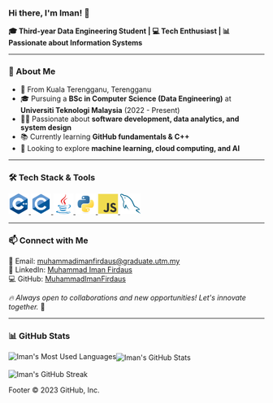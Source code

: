 ### Hi there, I'm Iman! 👋

**🎓 Third-year Data Engineering Student | 💻 Tech Enthusiast | 📊 Passionate about Information Systems**

---

### 🚀 About Me

- 📍 From Kuala Terengganu, Terengganu
- 🎓 Pursuing a **BSc in Computer Science (Data Engineering)** at **Universiti Teknologi Malaysia** (2022 - Present)
- 👨‍💻 Passionate about **software development, data analytics, and system design**
- 📚 Currently learning **GitHub fundamentals & C++**
- 🎯 Looking to explore **machine learning, cloud computing, and AI**

---

### 🛠️ Tech Stack & Tools

<p align="left">
  <a href="https://www.w3schools.com/cpp/" target="_blank" rel="noreferrer">
    <img src="https://raw.githubusercontent.com/devicons/devicon/master/icons/cplusplus/cplusplus-original.svg" alt="C++" width="40" height="40"/>
  </a>
  <a href="https://www.w3schools.com/cs/" target="_blank" rel="noreferrer">
    <img src="https://raw.githubusercontent.com/devicons/devicon/master/icons/c/c-original.svg" alt="C" width="40" height="40"/>
  </a>
  <a href="https://www.java.com" target="_blank" rel="noreferrer">
    <img src="https://raw.githubusercontent.com/devicons/devicon/master/icons/java/java-original.svg" alt="Java" width="40" height="40"/>
  </a>
  <a href="https://www.python.org/" target="_blank" rel="noreferrer">
    <img src="https://raw.githubusercontent.com/devicons/devicon/master/icons/python/python-original.svg" alt="Python" width="40" height="40"/>
  </a>
  <a href="https://developer.mozilla.org/en-US/docs/Web/JavaScript" target="_blank" rel="noreferrer">
    <img src="https://raw.githubusercontent.com/devicons/devicon/master/icons/javascript/javascript-original.svg" alt="JavaScript" width="40" height="40"/>
  </a>
  <a href="https://www.mysql.com/" target="_blank" rel="noreferrer">
    <img src="https://raw.githubusercontent.com/devicons/devicon/master/icons/mysql/mysql-original.svg" alt="MySQL" width="40" height="40"/>
  </a>
</p>

---

### 📫 Connect with Me

📧 Email: [muhammadimanfirdaus@graduate.utm.my](mailto:muhammadimanfirdaus@graduate.utm.my)  
💼 LinkedIn: [Muhammad Iman Firdaus](https://www.linkedin.com/in/your-profile/)  
💻 GitHub: [MuhammadImanFirdaus](https://github.com/MuhammadImanFirdaus)  



_🔥 Always open to collaborations and new opportunities! Let's innovate together._ 🚀

---

### 📊 GitHub Stats

<p>
  <img align="left" src="https://github-readme-stats.vercel.app/api/top-langs?username=MuhammadImanFirdaus&show_icons=true&locale=en&layout=compact" alt="Iman's Most Used Languages" />
</p>

<p>
  <img align="center" src="https://github-readme-stats.vercel.app/api?username=MuhammadImanFirdaus&show_icons=true&theme=radical" alt="Iman's GitHub Stats" />
</p>

<p>
  <img align="center" src="https://github-readme-streak-stats.herokuapp.com/?user=MuhammadImanFirdaus&theme=radical" alt="Iman's GitHub Streak" />
</p>


Footer
© 2023 GitHub, Inc.

